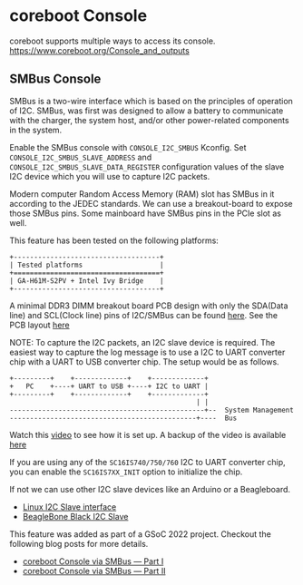 # coreboot Console

coreboot supports multiple ways to access its console.
https://www.coreboot.org/Console_and_outputs


## SMBus Console

SMBus is a two-wire interface which is based on the principles of
operation of I2C. SMBus, was first was designed to allow a battery to
communicate with the charger, the system host, and/or other
power-related components in the system.

Enable the SMBus console with `CONSOLE_I2C_SMBUS` Kconfig. Set
`CONSOLE_I2C_SMBUS_SLAVE_ADDRESS` and
`CONSOLE_I2C_SMBUS_SLAVE_DATA_REGISTER` configuration values of the
slave I2C device which you will use to capture I2C packets.

Modern computer Random Access Memory (RAM) slot has SMBus in it
according to the JEDEC standards. We can use a breakout-board to expose
those SMBus pins. Some mainboard have SMBus pins in the PCIe slot as
well.

This feature has been tested on the following platforms:
```{eval-rst}
+------------------------------------+
| Tested platforms                   |
+====================================+
| GA-H61M-S2PV + Intel Ivy Bridge    |
+------------------------------------+
```

A minimal DDR3 DIMM breakout board PCB design with only the
SDA(Data line) and SCL(Clock line) pins of I2C/SMBus can be found
[here](https://github.com/drac98/ram-breakout-board).
See the PCB layout [here](https://archive.org/details/ddr3-dimm-F_Cu)

NOTE:
To capture the I2C packets, an I2C slave device is required. The easiest
way to capture the log message is to use a I2C to UART converter chip
with a UART to USB converter chip. The setup would be as follows.
```text
+---------+    +-------------+    +-------------+
+   PC    +----+ UART to USB +----+ I2C to UART |
+---------+    +-------------+    +-------------+
                                              | |
------------------------------------------------+--  System Management
----------------------------------------------+----  Bus
```

Watch this [video](https://youtu.be/Q0dK41n9db8) to see how it is set
up. A backup of the video is available
[here](https://web.archive.org/web/20220916172605/https://www.youtube.com/watch?v=Q0dK41n9db8)

If you are using any of the `SC16IS740/750/760` I2C to UART converter
chip, you can enable the `SC16IS7XX_INIT` option to initialize the chip.

If not we can use other I2C slave devices like an Arduino or a
Beagleboard.
* [Linux I2C Slave interface](https://web.archive.org/web/20220926173943/https://www.kernel.org/doc/html/latest/i2c/slave-interface.html)
* [BeagleBone Black I2C Slave](https://web.archive.org/web/20220926171211/https://forum.beagleboard.org/t/beaglebone-black-and-arduino-uno-i2c-communication-using-c/29990/8)

This feature was added as part of a GSoC 2022 project. Checkout the
following blog posts for more details.
* [coreboot Console via SMBus — Part I](https://medium.com/@husnifaiz/coreboot-console-via-smbus-introduction-38273691a8ac)
* [coreboot Console via SMBus — Part II](https://medium.com/@husnifaiz/coreboot-console-via-smbus-part-ii-bc324fdd2f24)
